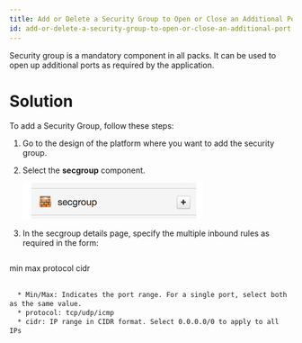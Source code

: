 ```yaml
---
title: Add or Delete a Security Group to Open or Close an Additional Port
id: add-or-delete-a-security-group-to-open-or-close-an-additional-port
---
```


Security group is a mandatory component in all packs. It can be used to open up additional ports as required by the application.

# Solution

To add a Security Group, follow these steps:

1. Go to the design of the platform where you want to add the security group.
2. Select the **secgroup** component.
  
    ![Security Group](../../assets/local/images/secgroup.png)
  
3. In the secgroup details page, specify the multiple inbound rules as required in the form:
  
    ```
min max protocol cidr
```
  
  * Min/Max: Indicates the port range. For a single port, select both as the same value.
  * protocol: tcp/udp/icmp
  * cidr: IP range in CIDR format. Select 0.0.0.0/0 to apply to all IPs
